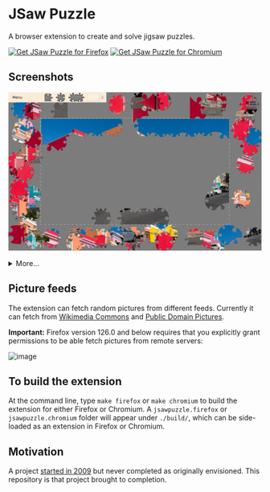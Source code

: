 # JSaw Puzzle

A browser extension to create and solve jigsaw puzzles.

<a href="https://addons.mozilla.org/addon/jsaw-puzzle/"><img src="https://user-images.githubusercontent.com/585534/107280546-7b9b2a00-6a26-11eb-8f9f-f95932f4bfec.png" alt="Get JSaw Puzzle for Firefox"></a>
<a href="https://chrome.google.com/webstore/detail/jsaw-puzzle/ikmogfgjninnidjikclffnfcblehkbak"><img src="https://user-images.githubusercontent.com/585534/107280622-91a8ea80-6a26-11eb-8d07-77c548b28665.png" alt="Get JSaw Puzzle for Chromium"></a>

## Screenshots

![Screenshot 1](https://raw.githubusercontent.com/gorhill/jsawpuzzle/main/screenshots/screenshot-1.png)

<details><summary>More...</summary>

![Screenshot 2](https://raw.githubusercontent.com/gorhill/jsawpuzzle/main/screenshots/screenshot-2.png)

![Screenshot 3](https://raw.githubusercontent.com/gorhill/jsawpuzzle/main/screenshots/screenshot-3.png)

</details>

## Picture feeds

The extension can fetch random pictures from different feeds. Currently it can fetch from [Wikimedia Commons](https://commons.wikimedia.org/) and [Public Domain Pictures](https://www.publicdomainpictures.net/).

**Important:** Firefox version 126.0 and below requires that you explicitly grant permissions to be able fetch pictures from remote servers:

![image](https://github.com/gorhill/jsawpuzzle/assets/585534/d4c2b4c6-4c56-4154-b276-8e62fb90aeb5)

## To build the extension

At the command line, type `make firefox` or `make chromium` to build the extension for either Firefox or Chromium. A `jsawpuzzle.firefox` or `jsawpuzzle.chromium` folder will appear under `./build/`, which can be side-loaded as an extension in Firefox or Chromium.

## Motivation

A project [started in 2009](https://github.com/gorhill/jigsawpuzzle-rhill) but never completed as originally envisioned. This repository is that project brought to completion.
